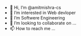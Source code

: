 - 👋 Hi, I’m @amitmishra-cs
- 👀 I’m interested in Web devloper
- 🌱 I’m Softwere Engineering
- 💞️ I’m looking to collaborate on ...
- 📫 How to reach me ...

<!---
amitmishra-cs/amitmishra-cs is a ✨ special ✨ repository because its `README.md` (this file) appears on your GitHub profile.
You can click the Preview link to take a look at your changes.
--->
